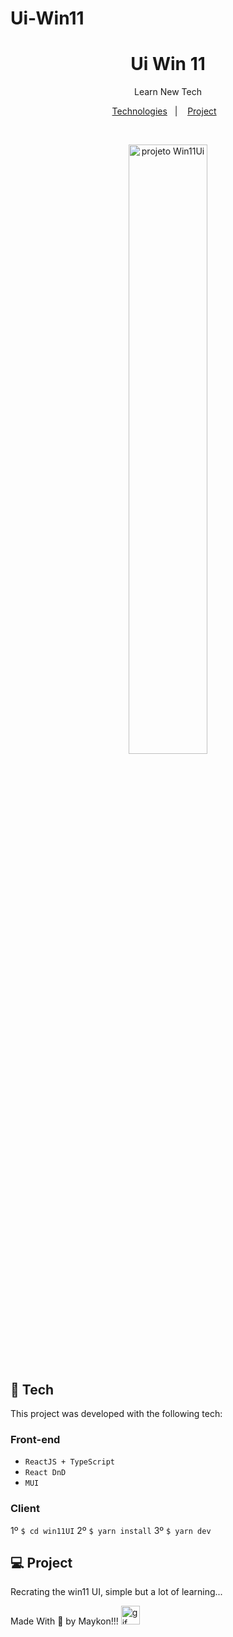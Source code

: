 # Ui-Win11
 
<h1 align="center"> Ui Win 11 </h1>

<p align="center">
Learn New Tech <br/>
</p>

<p align="center">
  <a href="#-tecnologias">Technologies</a>&nbsp;&nbsp;&nbsp;|&nbsp;&nbsp;&nbsp;
  <a href="#-projeto">Project</a>&nbsp;&nbsp;&nbsp; 

</p>

<br>

<p align="center">
  <img alt="projeto Win11Ui" src="./win11UI/public/Animation.gif" width="50%">
</p>

## 🧭 Tech

This project was developed with the following tech:

### Front-end
+ `ReactJS + TypeScript`
+ `React DnD`
+ `MUI`

### Client

  1º `$ cd win11UI`
  2º `$ yarn install`
  3º `$ yarn dev`

## 💻 Project

Recrating the win11 UI, simple but a lot of learning...


Made With 🧡 by Maykon!!! <img src="https://github.com/abdoachhoubi/abdoachhoubi/blob/main/gifs/Hi.gif" width="30" alt="gif" />
